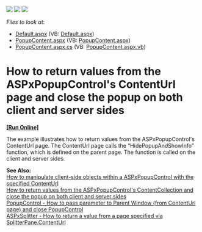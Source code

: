 <!-- default badges list -->
![](https://img.shields.io/endpoint?url=https://codecentral.devexpress.com/api/v1/VersionRange/128565048/10.2.6%2B)
[![](https://img.shields.io/badge/Open_in_DevExpress_Support_Center-FF7200?style=flat-square&logo=DevExpress&logoColor=white)](https://supportcenter.devexpress.com/ticket/details/E3098)
[![](https://img.shields.io/badge/📖_How_to_use_DevExpress_Examples-e9f6fc?style=flat-square)](https://docs.devexpress.com/GeneralInformation/403183)
<!-- default badges end -->
<!-- default file list -->
*Files to look at*:

* [Default.aspx](./CS/WebSite/Default.aspx) (VB: [Default.aspx](./VB/WebSite/Default.aspx))
* [PopupContent.aspx](./CS/WebSite/PopupContent.aspx) (VB: [PopupContent.aspx](./VB/WebSite/PopupContent.aspx))
* [PopupContent.aspx.cs](./CS/WebSite/PopupContent.aspx.cs) (VB: [PopupContent.aspx.vb](./VB/WebSite/PopupContent.aspx.vb))
<!-- default file list end -->
# How to return values from the ASPxPopupControl's ContentUrl page and close the popup on both client and server sides 
<!-- run online -->
**[[Run Online]](https://codecentral.devexpress.com/e3098/)**
<!-- run online end -->


<p>The example illustrates how to return values from the ASPxPopupControl's ContentUrl page. The ContentUrl page calls the “HidePopupAndShowInfo” function, which is defined on the parent page. The function is called on the client and server sides.</p><p><strong>See Also:</strong><strong><br />
</strong><a href="https://www.devexpress.com/Support/Center/p/E3928">How to manipulate client-side objects within a ASPxPopupControl with the specified ContentUrl</a><br />
<a href="https://www.devexpress.com/Support/Center/p/E3084">How to return values from the ASPxPopupControl's ContentCollection and close the popup on both client and server sides</a><br />
<a href="https://www.devexpress.com/Support/Center/p/E347">PopupControl - How to pass parameter to Parent Window (from ContentUrl page) and close PopupControl</a><br />
<a href="https://www.devexpress.com/Support/Center/p/E3614">ASPxSplitter - How to return a value from a page specified via SplitterPane.ContentUrl</a></p>

<br/>


